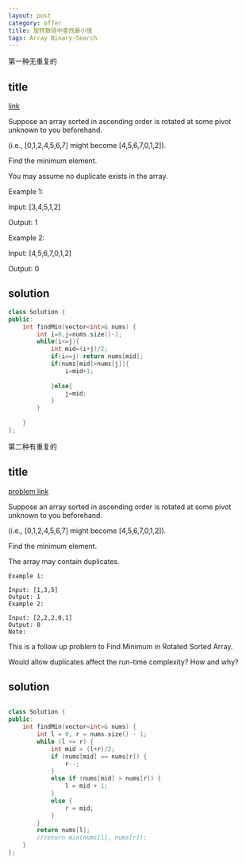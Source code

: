 ```yaml
---
layout: post
category: offer
title: 旋转数组中查找最小值
tags: Array Binary-Search
---
```


第一种无重复的


## title
[link](https://leetcode.com/problems/find-minimum-in-rotated-sorted-array/description/)


Suppose an array sorted in ascending order is rotated at some pivot unknown to you beforehand.

(i.e.,  [0,1,2,4,5,6,7] might become  [4,5,6,7,0,1,2]).

Find the minimum element.

You may assume no duplicate exists in the array.

Example 1:

Input: [3,4,5,1,2] 

Output: 1

Example 2:

Input: [4,5,6,7,0,1,2]

Output: 0

## solution
```c++
class Solution {
public:
    int findMin(vector<int>& nums) {
        int i=0,j=nums.size()-1;
        while(i<=j){
            int mid=(i+j)/2;
            if(i==j) return nums[mid];
            if(nums[mid]>nums[j]){
                i=mid+1;
            
            }else{
                j=mid;
            }
        }
        
    }
};
```


第二种有重复的


## title
[problem link](https://leetcode.com/problems/find-minimum-in-rotated-sorted-array-ii/)

Suppose an array sorted in ascending order is rotated at some pivot unknown to you beforehand.

(i.e.,  [0,1,2,4,5,6,7] might become  [4,5,6,7,0,1,2]).

Find the minimum element.

The array may contain duplicates.
	
	Example 1:
	
	Input: [1,3,5]
	Output: 1
	Example 2:
	
	Input: [2,2,2,0,1]
	Output: 0
	Note:

This is a follow up problem to Find Minimum in Rotated Sorted Array.

Would allow duplicates affect the run-time complexity? How and why?

## solution


```c++

class Solution {
public:
	int findMin(vector<int>& nums) {
		int l = 0, r = nums.size() - 1;
		while (l <= r) {
			int mid = (l+r)/2;
			if (nums[mid] == nums[r]) {
				r--;
			}
			else if (nums[mid] > nums[r]) {
				l = mid + 1;
			}
			else {
				r = mid;
			}
		}
		return nums[l];
		//return min(nums[l], nums[r]);
	}
};
```